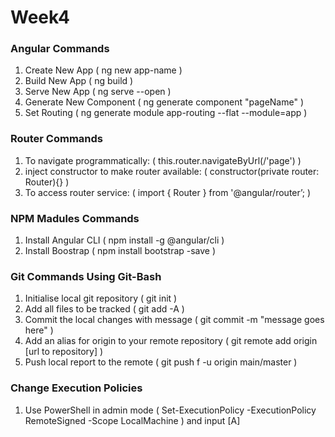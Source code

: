# Week4

### Angular Commands
1. Create New App ( ng new app-name )
2. Build New App ( ng build )
3. Serve New App ( ng serve --open )
4. Generate New Component ( ng generate component "pageName" )
5. Set Routing ( ng generate module app-routing --flat --module=app )

### Router Commands
1. To navigate programmatically: ( this.router.navigateByUrl(/'page') )
2. inject constructor to make router available: ( constructor(private router: Router){} )
3. To access router service: ( import { Router } from '@angular/router’; )

### NPM Madules Commands
1. Install Angular CLI ( npm install -g @angular/cli )
2. Install Boostrap ( npm install bootstrap -save )

### Git Commands Using Git-Bash
1. Initialise local git repository ( git init )
2. Add all files to be tracked ( git add -A ) 
3. Commit the local changes with message ( git commit -m "message goes here" )
4. Add an alias for origin to your remote repository ( git remote add origin [url to repository] )
5. Push local report to the remote ( git push f -u origin main/master )

### Change Execution Policies
1. Use PowerShell in admin mode ( Set-ExecutionPolicy -ExecutionPolicy RemoteSigned -Scope LocalMachine ) and input [A]
